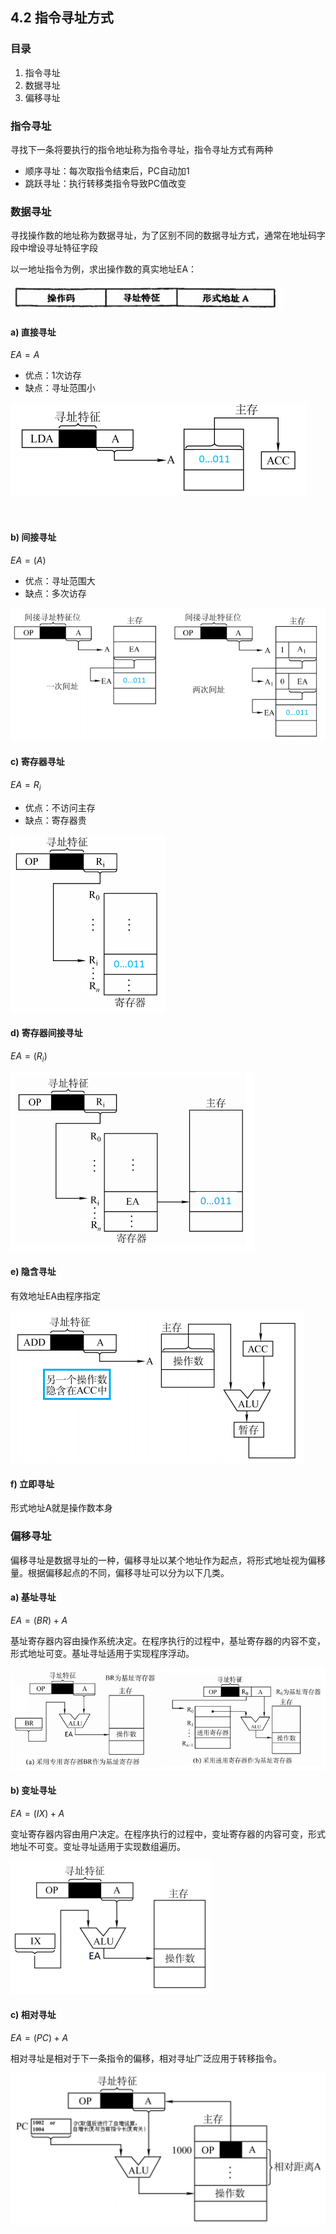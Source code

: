 ## 4.2 指令寻址方式

### 目录

1. 指令寻址
2. 数据寻址
3. 偏移寻址



### 指令寻址

寻找下一条将要执行的指令地址称为指令寻址，指令寻址方式有两种

* 顺序寻址：每次取指令结束后，PC自动加1
* 跳跃寻址：执行转移类指令导致PC值改变



### 数据寻址

寻找操作数的地址称为数据寻址，为了区别不同的数据寻址方式，通常在地址码字段中增设寻址特征字段

以一地址指令为例，求出操作数的真实地址EA：

![image-20210904114946685](image-20210904114946685.png)

#### a) 直接寻址

$EA = A$

* 优点：1次访存
* 缺点：寻址范围小

![image-20210904113025793](image-20210904113025793.png)

​	

#### b) 间接寻址

$EA = (A)$

* 优点：寻址范围大
* 缺点：多次访存

![image-20210904114513656](image-20210904114513656.png)

#### c) 寄存器寻址

$EA = R_i$

* 优点：不访问主存
* 缺点：寄存器贵

![image-20210904115640631](image-20210904115640631.png)

#### d) 寄存器间接寻址

$EA = (R_i)$

![image-20210904121359006](image-20210904121359006.png)

#### e) 隐含寻址

有效地址EA由程序指定

![image-20210904122258892](image-20210904122258892.png)

#### f) 立即寻址

形式地址A就是操作数本身



### 偏移寻址

偏移寻址是数据寻址的一种，偏移寻址以某个地址作为起点，将形式地址视为偏移量。根据偏移起点的不同，偏移寻址可以分为以下几类。



#### a) 基址寻址

$EA = (BR) + A$

基址寄存器内容由操作系统决定。在程序执行的过程中，基址寄存器的内容不变，形式地址可变。基址寻址适用于实现程序浮动。

![image-20210904151558619](image-20210904151558619.png)



#### b) 变址寻址

$EA = (IX) + A$

变址寄存器内容由用户决定。在程序执行的过程中，变址寄存器的内容可变，形式地址不可变。变址寻址适用于实现数组遍历。



![image-20210904152324437](image-20210904152324437.png)





#### c) 相对寻址

$EA = (PC) + A$

相对寻址是相对于下一条指令的偏移，相对寻址广泛应用于转移指令。

![image-20210904155750492](image-20210904155750492.png)



